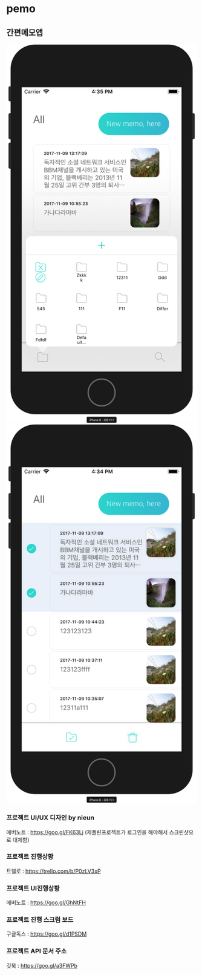 # pemo
## 간편메모앱
![](1.jpg)
![](2.jpg)
### 프로젝트 UI/UX 디자인 by nieun
에버노트  :  https://goo.gl/FK63Lj
(제플린프로젝트가 로그인을 해야해서 스크린샷으로 대체함)

### 프로젝트 진행상황
트렐로   :   https://trello.com/b/P0zLV3xP

### 프로젝트 UI진행상황
에버노트   :   https://goo.gl/GhNtFH

### 프로젝트 진행 스크럼 보드
구글독스   :   https://goo.gl/d1PSDM

### 프로젝트 API 문서 주소
깃북   :   https://goo.gl/a3FWPb
